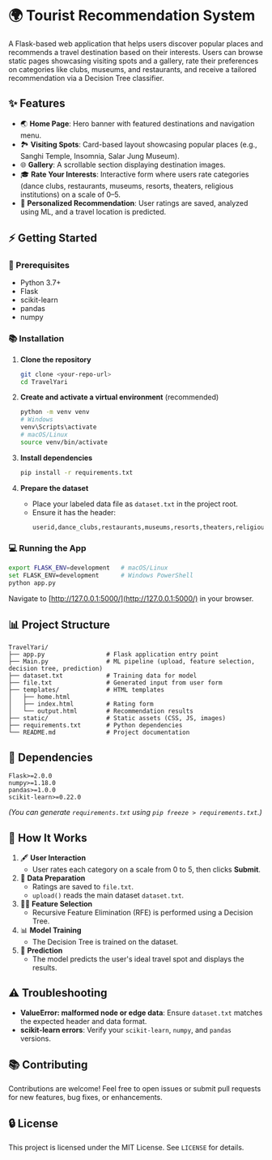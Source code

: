 # 🌍 Tourist Recommendation System

A Flask-based web application that helps users discover popular places and recommends a travel destination based on their interests. Users can browse static pages showcasing visiting spots and a gallery, rate their preferences on categories like clubs, museums, and restaurants, and receive a tailored recommendation via a Decision Tree classifier.

## ✨ Features

- 🌏 **Home Page**: Hero banner with featured destinations and navigation menu.
- 🏞️ **Visiting Spots**: Card-based layout showcasing popular places (e.g., Sanghi Temple, Insomnia, Salar Jung Museum).
- 🌐 **Gallery**: A scrollable section displaying destination images.
- 🎓 **Rate Your Interests**: Interactive form where users rate categories (dance clubs, restaurants, museums, resorts, theaters, religious institutions) on a scale of 0–5.
- 🧬 **Personalized Recommendation**: User ratings are saved, analyzed using ML, and a travel location is predicted.

## ⚡ Getting Started

### 📅 Prerequisites

- Python 3.7+
- Flask
- scikit-learn
- pandas
- numpy

### 📚 Installation

1. **Clone the repository**
   ```bash
   git clone <your-repo-url>
   cd TravelYari
   ```

2. **Create and activate a virtual environment** (recommended)
   ```bash
   python -m venv venv
   # Windows
   venv\Scripts\activate
   # macOS/Linux
   source venv/bin/activate
   ```

3. **Install dependencies**
   ```bash
   pip install -r requirements.txt
   ```

4. **Prepare the dataset**
   - Place your labeled data file as `dataset.txt` in the project root.
   - Ensure it has the header:
     ```csv
     userid,dance_clubs,restaurants,museums,resorts,theaters,religious_institutions,location
     ```

### 💻 Running the App

```bash
export FLASK_ENV=development   # macOS/Linux
set FLASK_ENV=development      # Windows PowerShell
python app.py
```

Navigate to [http://127.0.0.1:5000/](http://127.0.0.1:5000/) in your browser.

## 📊 Project Structure

```
TravelYari/
├── app.py                 # Flask application entry point
├── Main.py                # ML pipeline (upload, feature selection, decision tree, prediction)
├── dataset.txt            # Training data for model
├── file.txt               # Generated input from user form
├── templates/             # HTML templates
│   ├── home.html
│   ├── index.html         # Rating form
│   └── output.html        # Recommendation results
├── static/                # Static assets (CSS, JS, images)
├── requirements.txt       # Python dependencies
└── README.md              # Project documentation
```

## 🔢 Dependencies

```text
Flask>=2.0.0
numpy>=1.18.0
pandas>=1.0.0
scikit-learn>=0.22.0
```

*(You can generate `requirements.txt` using `pip freeze > requirements.txt`.)*

## 🧰 How It Works

1. 🖋️ **User Interaction**
   - User rates each category on a scale from 0 to 5, then clicks **Submit**.
2. 📃 **Data Preparation**
   - Ratings are saved to `file.txt`.
   - `upload()` reads the main dataset `dataset.txt`.
3. 🏋️‍♂️ **Feature Selection**
   - Recursive Feature Elimination (RFE) is performed using a Decision Tree.
4. 📊 **Model Training**
   - The Decision Tree is trained on the dataset.
5. 🔢 **Prediction**
   - The model predicts the user's ideal travel spot and displays the results.

## ⚠️ Troubleshooting

- **ValueError: malformed node or edge data**: Ensure `dataset.txt` matches the expected header and data format.
- **scikit-learn errors**: Verify your `scikit-learn`, `numpy`, and `pandas` versions.

## 📚 Contributing

Contributions are welcome! Feel free to open issues or submit pull requests for new features, bug fixes, or enhancements.

## 🔒 License

This project is licensed under the MIT License. See `LICENSE` for details.
